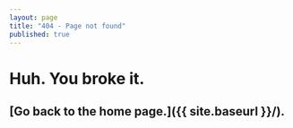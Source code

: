 ```yaml
---
layout: page
title: "404 - Page not found"
published: true
---
```



# Huh. You broke it.
## [Go back to the home page.]({{ site.baseurl }}/).
